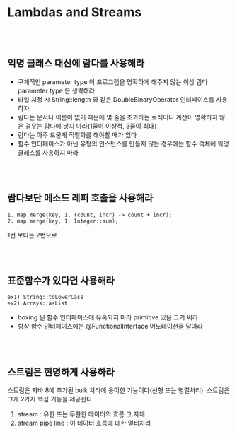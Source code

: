 # Lambdas and Streams

<br>
<br>


## 익명 클래스 대신에 람다를 사용해라

- 구체적인 parameter type 이 프로그램을 명확하게 해주지 않는 이상 람다 parameter type 은 생략해라
- 타입 지정 시 String::length 와 같은 DoubleBinaryOperator 인터페이스를 사용하자
- 람다는 문서나 이름이 없기 때문에 몇 줄을 초과하는 로직이나 계산이 명확하지 않은 경우는 람다에 넣지 마라(1줄이 이상적, 3줄이 최대)
- 람다는 아주 드물게 직렬화를 해야할 때가 있다
- 함수 인터페이스가 아닌 유형의 인스턴스를 만들지 않는 경우에는 함수 객체에 익명 클래스를 사용하지 마라


<br>
<br>


## 람다보단 메소드 레퍼 호출을 사용해라
```
1. map.merge(key, 1, (count, incr) -> count + incr);
2. map.merge(key, 1, Integer::sum);
```
1번 보다는 2번으로


<br>
<br>

## 표준함수가 있다면 사용해라
```
ex1) String::toLowerCase
ex2) Arrays::asList
```
- boxing 된 함수 인터페이스에 유혹되지 마라 primitive 있음 그거 써라
- 항상 함수 인터페이스에는 @FunctionalInterface 어노테이션을 달아라


<br>
<br>

## 스트림은 현명하게 사용하라

스트림은 자바 8에 추가된 bulk 처리에 용이한 기능이다(선형 또는 병렬처리).
스트림은 크게 2가지 핵심 기능을 제공한다.
1. stream : 유한 또는 무한한 데이터의 흐름 그 자체
2. stream pipe line : 이 데이터 흐름에 대한 멀티처리





<br>
<br>
<br>
